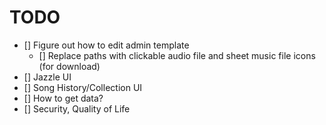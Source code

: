 # TODO
- [] Figure out how to edit admin template
  - [] Replace paths with clickable audio file and sheet music file icons (for download)
- [] Jazzle UI
- [] Song History/Collection UI
- [] How to get data?
- [] Security, Quality of Life